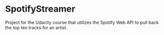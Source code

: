 # SpotifyStreamer
Project for the Udacity course that utilizes the Spotify Web API to pull back the top ten tracks for an artist.

